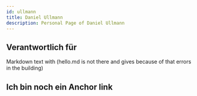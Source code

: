 ```yaml
---
id: ullmann
title: Daniel Ullmann
description: Personal Page of Daniel Ullmann
---
```


## Verantwortlich für

Markdown text with (hello.md is not there and gives because of that errors in the building)

## Ich bin noch ein Anchor link